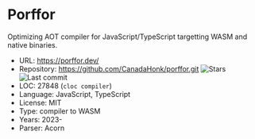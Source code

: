 # Porffor

Optimizing AOT compiler for JavaScript/TypeScript targetting WASM and native binaries.

* URL:        https://porffor.dev/
* Repository: https://github.com/CanadaHonk/porffor.git <img src="https://img.shields.io/github/stars/CanadaHonk/porffor?label=&style=flat-square" alt="Stars"><img src="https://img.shields.io/github/last-commit/CanadaHonk/porffor?label=&style=flat-square" alt="Last commit">
* LOC:        27848 (`cloc compiler`)
* Language:   JavaScript, TypeScript
* License:    MIT
* Type:       compiler to WASM
* Years:      2023-
* Parser:     Acorn
